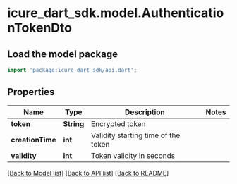 # icure_dart_sdk.model.AuthenticationTokenDto

## Load the model package
```dart
import 'package:icure_dart_sdk/api.dart';
```

## Properties
Name | Type | Description | Notes
------------ | ------------- | ------------- | -------------
**token** | **String** | Encrypted token | 
**creationTime** | **int** | Validity starting time of the token | 
**validity** | **int** | Token validity in seconds | 

[[Back to Model list]](../README.md#documentation-for-models) [[Back to API list]](../README.md#documentation-for-api-endpoints) [[Back to README]](../README.md)


